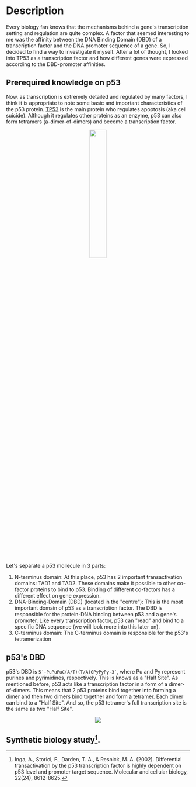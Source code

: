 # Description

Every biology fan knows that the mechanisms behind a gene's transcription setting and regulation are quite complex. A factor that seemed interesting to me was the affinity between the DNA Binding Domain (DBD) of a transcription factor and the DNA promoter sequence of a gene. So, I decided to find a way to investigate it myself.
After a lot of thought, I looked into TP53 as a transcription factor and how different genes were expressed according to the DBD-promoter affinities.
 
## Prerequired knowledge on p53
Now, as transcription is extremely detailed and regulated by many factors, I think it is appropriate to note some basic and important characteristics of the p53 protein. [TP53](https://www.uniprot.org/uniprotkb/P04637/entry) is the main protein who regulates apoptosis (aka cell suicide). Although it regulates other proteins as an enzyme, p53 can also form tetramers (a-dimer-of-dimers) and become a transcription factor.

<p align="center">
 <img width=30% height=30% src="https://user-images.githubusercontent.com/117028076/211454328-2dc32395-75a8-48aa-8e19-9e96c9208090.png">
</p>

Let's separate a p53 mollecule in 3 parts:
1. N-terminus domain: At this place, p53 has 2 important transactivation domains: TAD1 and TAD2. These domains make it possible to other co-factor proteins to bind to p53. Binding of different co-factors has a different effect on gene expression.
2. DNA-Binding-Domain (DBD) (located in the "centre"): This is the most important domain of p53 as a transcription factor. The DBD is responsible for the protein-DNA binding between p53 and a gene's promoter. Like every transcription factor, p53 can "read" and bind to a specific DNA sequence (we will look more into this later on).
3. C-terminus domain: The C-terminus domain is responsible for the p53's tetramerization

## p53's DBD
p53's DBD is `5′-PuPuPuC(A/T)(T/A)GPyPyPy-3′`, where Pu and Py represent purines and pyrimidines, respectively. This is knows as a "Half Site". As mentioned before, p53 acts like a transcription factor in a form of a dimer-of-dimers. This means that 2 p53 proteins bind together into forming a dimer and then two dimers bind together and form a tetramer. Each dimer can bind to a "Half Site". And so, the p53 tetramer's full transcription site is the same as two "Half Site".

<p align="center">
 <img src="https://user-images.githubusercontent.com/117028076/211453267-75377ce8-d104-453f-bc64-51aa0d1d0166.png">
</p>

## Synthetic biology study[^1].

[^1]: Inga, A., Storici, F., Darden, T. A., & Resnick, M. A. (2002). Differential transactivation by the p53 transcription factor is highly dependent on p53 level and promoter target sequence. Molecular and cellular biology, 22(24), 8612-8625.

